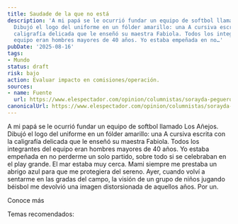 ```yaml
---
title: Saudade de la que no está
description: 'A mi papá se le ocurrió fundar un equipo de softbol llamado Los Añejos.
  Dibujó el logo del uniforme en un fólder amarillo: una A cursiva escrita con la
  caligrafía delicada que le enseñó su maestra Fabiola. Todos los integrantes del
  equipo eran hombres mayores de 40 años. Yo estaba empeñada en no…'
pubDate: '2025-08-16'
tags:
- Mundo
status: draft
risk: bajo
action: Evaluar impacto en comisiones/operación.
sources:
- name: Fuente
  url: https://www.elespectador.com/opinion/columnistas/sorayda-peguero/saudade-de-la-que-no-esta/
canonicalUrl: https://www.elespectador.com/opinion/columnistas/sorayda-peguero/saudade-de-la-que-no-esta/
---
```

A mi papá se le ocurrió fundar un equipo de softbol llamado Los Añejos. Dibujó el logo del uniforme en un fólder amarillo: una A cursiva escrita con la caligrafía delicada que le enseñó su maestra Fabiola. Todos los integrantes del equipo eran hombres mayores de 40 años. Yo estaba empeñada en no perderme un solo partido, sobre todo si se celebraban en el play grande. El mar estaba muy cerca. Mami siempre me prestaba un abrigo azul para que me protegiera del sereno. Ayer, cuando volví a sentarme en las gradas del campo, la visión de un grupo de niños jugando béisbol me devolvió una imagen distorsionada de aquellos años. Por un.

Conoce más

Temas recomendados: